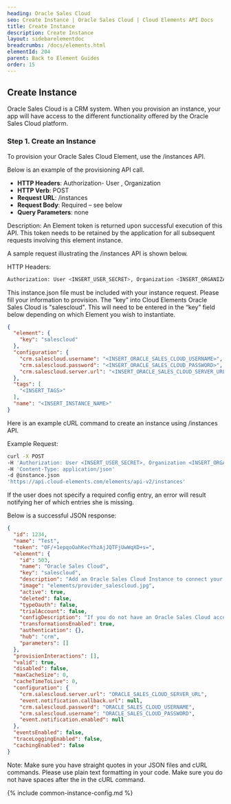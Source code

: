 ```yaml
---
heading: Oracle Sales Cloud
seo: Create Instance | Oracle Sales Cloud | Cloud Elements API Docs
title: Create Instance
description: Create Instance
layout: sidebarelementdoc
breadcrumbs: /docs/elements.html
elementId: 204
parent: Back to Element Guides
order: 15
---
```


## Create Instance

Oracle Sales Cloud is a CRM system. When you provision an instance, your app will have access to the different functionality offered by the Oracle Sales Cloud platform.

### Step 1. Create an Instance

To provision your Oracle Sales Cloud Element, use the /instances API.

Below is an example of the provisioning API call.

* __HTTP Headers__: Authorization- User <user secret>, Organization <organization secret>
* __HTTP Verb__: POST
* __Request URL__: /instances
* __Request Body__: Required – see below
* __Query Parameters__: none

Description: An Element token is returned upon successful execution of this API. This token needs to be retained by the application for all subsequent requests involving this element instance.

A sample request illustrating the /instances API is shown below.

HTTP Headers:

```bash
Authorization: User <INSERT_USER_SECRET>, Organization <INSERT_ORGANIZATION_SECRET>

```
This instance.json file must be included with your instance request.  Please fill your information to provision.  The “key” into Cloud Elements Oracle Sales Cloud is "salescloud".  This will need to be entered in the “key” field below depending on which Element you wish to instantiate.

```json
{
  "element": {
    "key": "salescloud"
  },
  "configuration": {
    "crm.salescloud.username": "<INSERT_ORACLE_SALES_CLOUD_USERNAME>",
    "crm.salescloud.password": "<INSERT_ORACLE_SALES_CLOUD_PASSWORD>",
    "crm.salescloud.server.url": "<INSERT_ORACLE_SALES_CLOUD_SERVER_URL>"
  },
  "tags": [
    "<INSERT_TAGS>"
  ],
  "name": "<INSERT_INSTANCE_NAME>"
}
```

Here is an example cURL command to create an instance using /instances API.

Example Request:

```bash
curl -X POST
-H 'Authorization: User <INSERT_USER_SECRET>, Organization <INSERT_ORGANIZATION_SECRET>'
-H 'Content-Type: application/json'
-d @instance.json
'https://api.cloud-elements.com/elements/api-v2/instances'
```

If the user does not specify a required config entry, an error will result notifying her of which entries she is missing.

Below is a successful JSON response:

```json
{
  "id": 1234,
  "name": "Test",
  "token": "OF/+1epqoOahKecYhzAjJQTFjUwWqXD+s=",
  "element": {
    "id": 503,
    "name": "Oracle Sales Cloud",
    "key": "salescloud",
    "description": "Add an Oracle Sales Cloud Instance to connect your existing Oracle Sales Cloud account to the CRM Hub, allowing you to manage your accounts, opportunities, contacts, leads, users, etc. across multiple CRM Elements. You will need your Oracle Sales Cloud account information to add an instance.",
    "image": "elements/provider_salescloud.jpg",
    "active": true,
    "deleted": false,
    "typeOauth": false,
    "trialAccount": false,
    "configDescription": "If you do not have an Oracle Sales Cloud account, you can find out more about them at Oracle Sales Cloud",
    "transformationsEnabled": true,
    "authentication": {},
    "hub": "crm",
    "parameters": []
  },
  "provisionInteractions": [],
  "valid": true,
  "disabled": false,
  "maxCacheSize": 0,
  "cacheTimeToLive": 0,
  "configuration": {
    "crm.salescloud.server.url": "ORACLE_SALES_CLOUD_SERVER_URL",
    "event.notification.callback.url": null,
    "crm.salescloud.password": "ORACLE_SALES_CLOUD_USERNAME",
    "crm.salescloud.username": "ORACLE_SALES_CLOUD_PASSWORD",
    "event.notification.enabled": null
  },
  "eventsEnabled": false,
  "traceLoggingEnabled": false,
  "cachingEnabled": false
}
```

Note:  Make sure you have straight quotes in your JSON files and cURL commands.  Please use plain text formatting in your code.  Make sure you do not have spaces after the in the cURL command.

{% include common-instance-config.md %}
